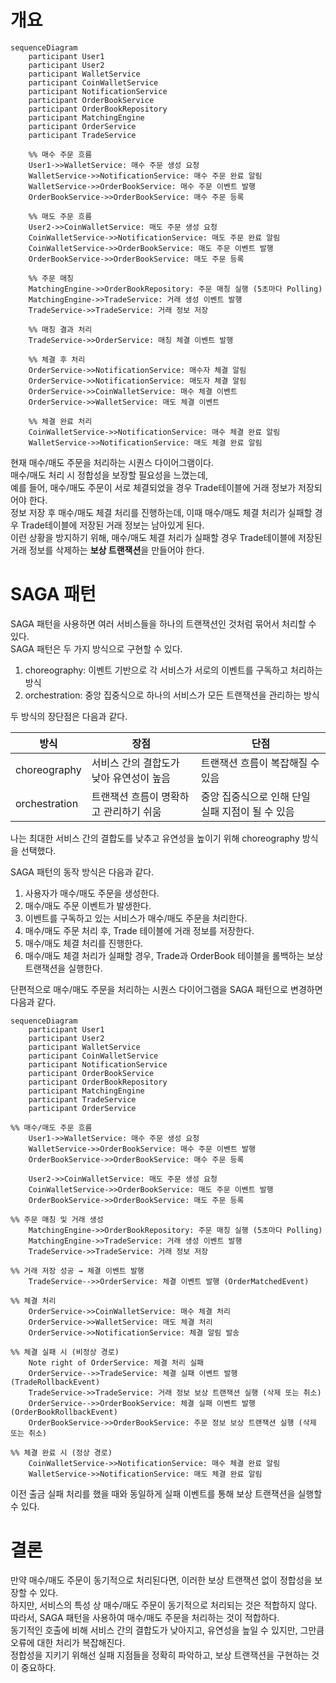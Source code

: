 # 개요
```mermaid
sequenceDiagram
    participant User1
    participant User2
    participant WalletService
    participant CoinWalletService
    participant NotificationService
    participant OrderBookService
    participant OrderBookRepository
    participant MatchingEngine
    participant OrderService
    participant TradeService
    
    %% 매수 주문 흐름
    User1->>WalletService: 매수 주문 생성 요청
    WalletService->>NotificationService: 매수 주문 완료 알림
    WalletService->>OrderBookService: 매수 주문 이벤트 발행
    OrderBookService->>OrderBookService: 매수 주문 등록
    
    %% 매도 주문 흐름
    User2->>CoinWalletService: 매도 주문 생성 요청
    CoinWalletService->>NotificationService: 매도 주문 완료 알림
    CoinWalletService->>OrderBookService: 매도 주문 이벤트 발행
    OrderBookService->>OrderBookService: 매도 주문 등록
    
    %% 주문 매칭
    MatchingEngine->>OrderBookRepository: 주문 매칭 실행 (5초마다 Polling)
    MatchingEngine->>TradeService: 거래 생성 이벤트 발행
    TradeService->>TradeService: 거래 정보 저장
    
    %% 매칭 결과 처리
    TradeService->>OrderService: 매칭 체결 이벤트 발행
    
    %% 체결 후 처리
    OrderService->>NotificationService: 매수자 체결 알림
    OrderService->>NotificationService: 매도자 체결 알림
    OrderService->>CoinWalletService: 매수 체결 이벤트
    OrderService->>WalletService: 매도 체결 이벤트
    
    %% 체결 완료 처리
    CoinWalletService->>NotificationService: 매수 체결 완료 알림
    WalletService->>NotificationService: 매도 체결 완료 알림
```
현재 매수/매도 주문을 처리하는 시퀀스 다이어그램이다. <br>
매수/매도 처리 시 정합성을 보장할 필요성을 느꼈는데, <br>
예를 들어, 매수/매도 주문이 서로 체결되었을 경우 Trade테이블에 거래 정보가 저장되어야 한다. <br>
정보 저장 후 매수/매도 체결 처리를 진행하는데, 이때 매수/매도 체결 처리가 실패할 경우 Trade테이블에 저장된 거래 정보는 남아있게 된다. <br>
이런 상황을 방지하기 위해, 매수/매도 체결 처리가 실패할 경우 Trade테이블에 저장된 거래 정보를 삭제하는 **보상 트랜잭션**을 만들어야 한다. <br>

# SAGA 패턴
SAGA 패턴을 사용하면 여러 서비스들을 하나의 트랜잭션인 것처럼 묶어서 처리할 수 있다. <br>
SAGA 패턴은 두 가지 방식으로 구현할 수 있다. <br>
1. choreography: 이벤트 기반으로 각 서비스가 서로의 이벤트를 구독하고 처리하는 방식
2. orchestration: 중앙 집중식으로 하나의 서비스가 모든 트랜잭션을 관리하는 방식

두 방식의 장단점은 다음과 같다. <br>

| 방식          | 장점                                         | 단점                                         |
|---------------|--------------------------------------------|--------------------------------------------|
| choreography  | 서비스 간의 결합도가 낮아 유연성이 높음          | 트랜잭션 흐름이 복잡해질 수 있음                |
| orchestration | 트랜잭션 흐름이 명확하고 관리하기 쉬움          | 중앙 집중식으로 인해 단일 실패 지점이 될 수 있음 |
나는 최대한 서비스 간의 결합도를 낮추고 유연성을 높이기 위해 choreography 방식을 선택했다. <br>

SAGA 패턴의 동작 방식은 다음과 같다. <br>
1. 사용자가 매수/매도 주문을 생성한다.
2. 매수/매도 주문 이벤트가 발생한다.
3. 이벤트를 구독하고 있는 서비스가 매수/매도 주문을 처리한다.
4. 매수/매도 주문 처리 후, Trade 테이블에 거래 정보를 저장한다.
5. 매수/매도 체결 처리를 진행한다.
6. 매수/매도 체결 처리가 실패할 경우, Trade과 OrderBook 테이블을 롤백하는 보상 트랜잭션을 실행한다.

단편적으로 매수/매도 주문을 처리하는 시퀀스 다이어그램을 SAGA 패턴으로 변경하면 다음과 같다. <br>
```mermaid
sequenceDiagram
    participant User1
    participant User2
    participant WalletService
    participant CoinWalletService
    participant NotificationService
    participant OrderBookService
    participant OrderBookRepository
    participant MatchingEngine
    participant TradeService
    participant OrderService

%% 매수/매도 주문 흐름
    User1->>WalletService: 매수 주문 생성 요청
    WalletService->>OrderBookService: 매수 주문 이벤트 발행
    OrderBookService->>OrderBookService: 매수 주문 등록

    User2->>CoinWalletService: 매도 주문 생성 요청
    CoinWalletService->>OrderBookService: 매도 주문 이벤트 발행
    OrderBookService->>OrderBookService: 매도 주문 등록

%% 주문 매칭 및 거래 생성
    MatchingEngine->>OrderBookRepository: 주문 매칭 실행 (5초마다 Polling)
    MatchingEngine->>TradeService: 거래 생성 이벤트 발행
    TradeService->>TradeService: 거래 정보 저장

%% 거래 저장 성공 → 체결 이벤트 발행
    TradeService-->>OrderService: 체결 이벤트 발행 (OrderMatchedEvent)

%% 체결 처리
    OrderService->>CoinWalletService: 매수 체결 처리
    OrderService->>WalletService: 매도 체결 처리
    OrderService->>NotificationService: 체결 알림 발송

%% 체결 실패 시 (비정상 경로)
    Note right of OrderService: 체결 처리 실패
    OrderService-->>TradeService: 체결 실패 이벤트 발행 (TradeRollbackEvent)
    TradeService->>TradeService: 거래 정보 보상 트랜잭션 실행 (삭제 또는 취소)
    OrderService-->>OrderBookService: 체결 실패 이벤트 발행 (OrderBookRollbackEvent)
    OrderBookService->>OrderBookService: 주문 정보 보상 트랜잭션 실행 (삭제 또는 취소)

%% 체결 완료 시 (정상 경로)
    CoinWalletService->>NotificationService: 매수 체결 완료 알림
    WalletService->>NotificationService: 매도 체결 완료 알림
```
이전 출금 실패 처리를 했을 때와 동일하게 실패 이벤트를 통해 보상 트랜잭션을 실행할 수 있다. <br>

# 결론
만약 매수/매도 주문이 동기적으로 처리된다면, 이러한 보상 트랜잭션 없이 정합성을 보장할 수 있다. <br>
하지만, 서비스의 특성 상 매수/매도 주문이 동기적으로 처리되는 것은 적합하지 않다. <br>
따라서, SAGA 패턴을 사용하여 매수/매도 주문을 처리하는 것이 적합하다. <br>
동기적인 호출에 비해 서비스 간의 결합도가 낮아지고, 유연성을 높일 수 있지만, 그만큼 오류에 대한 처리가 복잡해진다. <br>
정합성을 지키기 위해선 실패 지점들을 정확히 파악하고, 보상 트랜잭션을 구현하는 것이 중요하다. <br>
